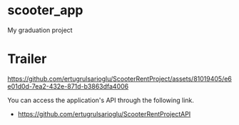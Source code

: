 # scooter_app

My graduation project

# Trailer

https://github.com/ertugrulsarioglu/ScooterRentProject/assets/81019405/e6e01d0d-7ea2-432e-871d-b3863dfa4006

You can access the application's API through the following link.

- https://github.com/ertugrulsarioglu/ScooterRentProjectAPI


